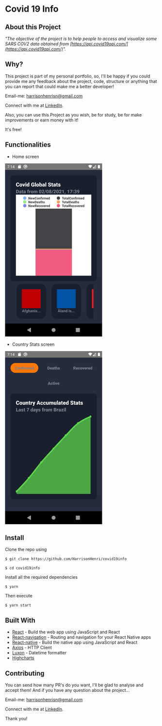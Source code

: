 # Covid 19 Info

## About this Project

_"The objective of the project is to help people to access and visualize some SARS COV2 data obtained from [https://api.covid19api.com/](https://api.covid19api.com/)"._

## Why?

This project is part of my personal portfolio, so, I'll be happy if you could provide me any feedback about the project, code, structure or anything that you can report that could make me a better developer!

Email-me: harrisonhenrisn@gmail.com

Connect with me at [LinkedIn](https://linkedin.com/in/harrison-henri-dos-santos-nascimento).

Also, you can use this Project as you wish, be for study, be for make improvements or earn money with it!

It's free!

## Functionalities

- Home screen

![](assets/home.png)

- Country Stats screen

![](assets/country.png)

## Install

Clone the repo using

```
$ git clone https://github.com/HarrisonHenri/covid19info
```

```
$ cd covid19info
```

Install all the required dependencies

```
$ yarn
```

Then execute

```
$ yarn start
```

## Built With

- [React](https://github.com/facebook/react) - Build the web app using JavaScript and React
- [React-navigation](https://github.com/react-navigation/react-navigation) - Routing and navigation for your React Native apps
- [React-native](https://github.com/expo/react-native) - Build the native app using JavaScript and React
- [Axios](https://github.com/axios/axios) - HTTP Client
- [Luxon](https://github.com/moment/luxon) - Datetime formatter
- [Highcharts](https://github.com/highcharts/highcharts-react-native)

## Contributing

You can send how many PR's do you want, I'll be glad to analyse and accept them! And if you have any question about the project...

Email-me: harrisonhenrisn@gmail.com

Connect with me at [LinkedIn](https://linkedin.com/in/harrison-henri-dos-santos-nascimento-a6ba33112).

Thank you!